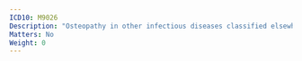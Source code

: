 ```yaml
---
ICD10: M9026
Description: "Osteopathy in other infectious diseases classified elsewhere: Lower leg"
Matters: No
Weight: 0
---
```

